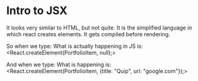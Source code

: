 # Intro to JSX

It looks very similar to HTML, but not quite.
It is the simplified language in which react creates elements. It gets compiled before rendering.

So when we type:
<PortfolioItem  />
What is actually happening in JS is:
<React.createElement(PortfolioItem, null);>

And when we type:
<PortfolioItem title="Quip" url="google.com" />
What is happening is:
<React.createElement(PortfolioItem, {title: "Quip", url: "google.com"});>
